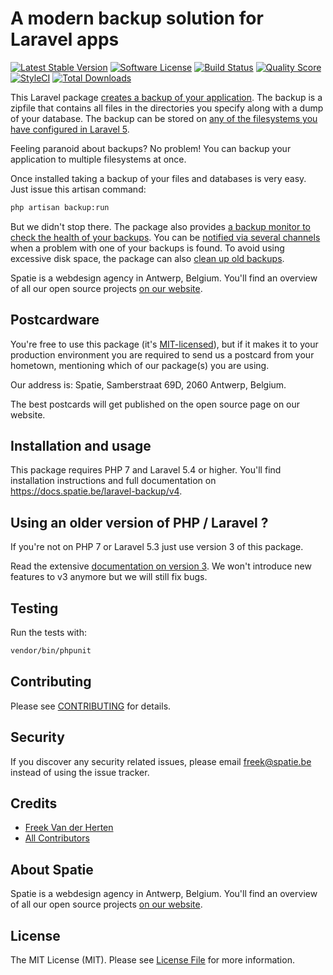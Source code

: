# A modern backup solution for Laravel apps

[![Latest Stable Version](https://poser.pugx.org/spatie/laravel-backup/v/stable?format=flat-square)](https://packagist.org/packages/spatie/laravel-backup)
[![Software License](https://img.shields.io/badge/license-MIT-brightgreen.svg?style=flat-square)](LICENSE.md)
[![Build Status](https://img.shields.io/travis/spatie/laravel-backup/master.svg?style=flat-square)](https://travis-ci.org/spatie/laravel-backup)
[![Quality Score](https://img.shields.io/scrutinizer/g/spatie/laravel-backup.svg?style=flat-square)](https://scrutinizer-ci.com/g/spatie/laravel-backup)
[![StyleCI](https://styleci.io/repos/30915528/shield)](https://styleci.io/repos/30915528)
[![Total Downloads](https://img.shields.io/packagist/dt/spatie/laravel-backup.svg?style=flat-square)](https://packagist.org/packages/spatie/laravel-backup)

This Laravel package [creates a backup of your application](https://docs.spatie.be/laravel-backup/v4/taking-backups/overview). The backup is a zipfile that contains all files in the directories you specify along with a dump of your database. The backup can be stored on [any of the filesystems you have configured in Laravel 5](http://laravel.com/docs/filesystem).

Feeling paranoid about backups? No problem! You can backup your application to multiple filesystems at once.

Once installed taking a backup of your files and databases is very easy. Just issue this artisan command:

``` bash
php artisan backup:run
```

But we didn't stop there. The package also provides [a backup monitor to check the health of your backups](https://docs.spatie.be/laravel-backup/v4/monitoring-the-health-of-all-backups/overview). You can be [notified via several channels](https://docs.spatie.be/laravel-backup/v4/sending-notifications/overview) when a problem with one of your backups is found.
To avoid using excessive disk space, the package can also [clean up old backups](https://docs.spatie.be/laravel-backup/v4/cleaning-up-old-backups/overview).

Spatie is a webdesign agency in Antwerp, Belgium. You'll find an overview of all our open source projects [on our website](https://spatie.be/opensource).

## Postcardware

You're free to use this package (it's [MIT-licensed](LICENSE.md)), but if it makes it to your production environment you are required to send us a postcard from your hometown, mentioning which of our package(s) you are using.

Our address is: Spatie, Samberstraat 69D, 2060 Antwerp, Belgium.

The best postcards will get published on the open source page on our website.

## Installation and usage

This package requires PHP 7 and Laravel 5.4 or higher. You'll find installation instructions and full documentation on https://docs.spatie.be/laravel-backup/v4.

## Using an older version of PHP / Laravel ?

If you're not on PHP 7 or Laravel 5.3 just use version 3 of this package. 

Read the extensive [documentation on version 3](https://docs.spatie.be/laravel-backup/v3). We won't introduce new features to v3 anymore but we will still fix bugs.

## Testing

Run the tests with:

``` bash
vendor/bin/phpunit
```

## Contributing

Please see [CONTRIBUTING](CONTRIBUTING.md) for details.

## Security

If you discover any security related issues, please email freek@spatie.be instead of using the issue tracker.

## Credits

- [Freek Van der Herten](https://github.com/freekmurze)
- [All Contributors](../../contributors)

## About Spatie
Spatie is a webdesign agency in Antwerp, Belgium. You'll find an overview of all our open source projects [on our website](https://spatie.be/opensource).

## License

The MIT License (MIT). Please see [License File](LICENSE.md) for more information.
